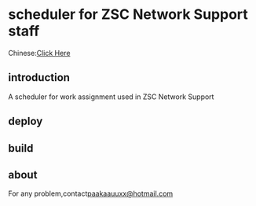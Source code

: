 # scheduler for ZSC Network Support staff
Chinese:[Click Here](README.md)
## introduction
A scheduler for work assignment used in ZSC Network Support 
## deploy
## build
## about
For any problem,contact[paakaauuxx@hotmail.com](mailto:paakaauuxx@hotmail.com)
